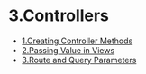 # 3.Controllers

- [1.Creating Controller Methods](./1.Creating%20Controller%20Methods/)
- [2.Passing Value in Views](./2.Passing%20Value%20in%20Views/)
- [3.Route and Query Parameters](./3.Route%20and%20Query%20Parameters/)